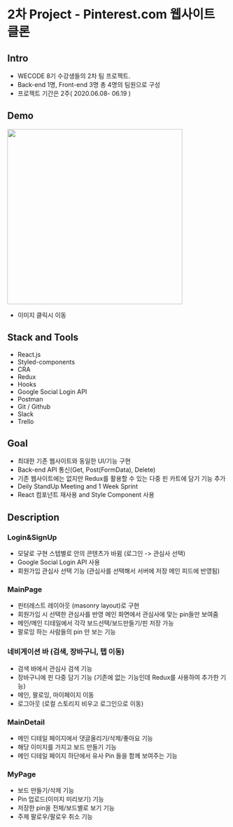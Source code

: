 # 2차 Project - Pinterest.com 웹사이트 클론
## Intro
- WECODE 8기 수강생들의 2차 팀 프로젝트.
- Back-end 1명, Front-end 3명 총 4명의 팀원으로 구성
- 프로젝트 기간은 2주( 2020.06.08- 06.19 )
## Demo
<a href="https://youtu.be/3i2QFbZcVYE"><img src="https://media.vlpt.us/images/vllyj2260/post/bacb4edc-6043-43cb-807e-6e6aa80f554f/1.png" width="400px"></img></a>
- 이미지 클릭시 이동
## Stack and Tools
- React.js
- Styled-components
- CRA
- Redux
- Hooks
- Google Social Login API
- Postman
- Git / Github
- Slack
- Trello
## Goal
- 최대한 기존 웹사이트와 동일한 UI/기능 구현
- Back-end API 통신(Get, Post(FormData), Delete)
- 기존 웹사이트에는 없지만 Redux를 활용할 수 있는 다중 핀 카트에 담기 기능 추가
- Deily StandUp Meeting and 1 Week Sprint
- React 컴포넌트 재사용 and Style Component 사용
## Description
### Login&SignUp
- 모달로 구현 스텝별로 안의 콘텐츠가 바뀜 (로그인 -> 관심사 선택)
- Google Social Login API 사용
- 회원가입 관심사 선택 기능 (관심사를 선택해서 서버에 저장 메인 피드에 반영됨)
### MainPage
- 핀터레스트 레이아웃 (masonry layout)로 구현
- 회원가입 시 선택한 관심사를 반영 메인 화면에서 관심사에 맞는 pin들만 보여줌
- 메인/메인 디테일에서 각각 보드선택/보드만들기/핀 저장 가능
- 팔로잉 하는 사람들의 pin 만 보는 기능
### 네비게이션 바 (검색, 장바구니, 탭 이동)
- 검색 바에서 관심사 검색 기능
- 장바구니에 핀 다중 담기 기능 (기존에 없는 기능인데 Redux를 사용하여 추가한 기능)
- 메인, 팔로잉, 마이페이지 이동
- 로그아웃 (로컬 스토리지 비우고 로그인으로 이동)
### MainDetail
- 메인 디테일 페이지에서 댓글올리기/삭제/좋아요 기능
- 해당 이미지를 가지고 보드 만들기 기능
- 메인 디테일 페이지 하단에서 유사 Pin 들을 함께 보여주는 기능
### MyPage
- 보드 만들기/삭제 기능
- Pin 업로드(이미지 미리보기) 기능
- 저장한 pin을 전체/보드별로 보기 기능
- 주제 팔로우/팔로우 취소 기능
